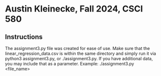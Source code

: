 # Austin Kleinecke, Fall 2024, CSCI 580
## Instructions
The assignment3.py file was created for ease of use.
Make sure that the linear_regression_data.csv is within the same directory and simply run it via python3 assignment3.py, or ./assignment3.py.
If you have additional data, you may include that as a parameter. Example: ./assignment3.py <file_name>
